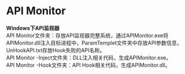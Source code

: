 # API Monitor  
**Windows下API监视器**    
API Monitor文件夹：存放API监视器完整系统，通过APIMonitor.exe将APIMonitor.dll注入目标进程中，ParamTemplet文件夹中存放API参数信息，UnHookAPI.txt存放Hook失败的API名称。  
API Monitor -Inject文件夹：DLL注入相关代码，生成APIMonitor.exe。  
API Monitor -Hook文件夹：API Hook相关代码，生成APIMonitor.dll。  
